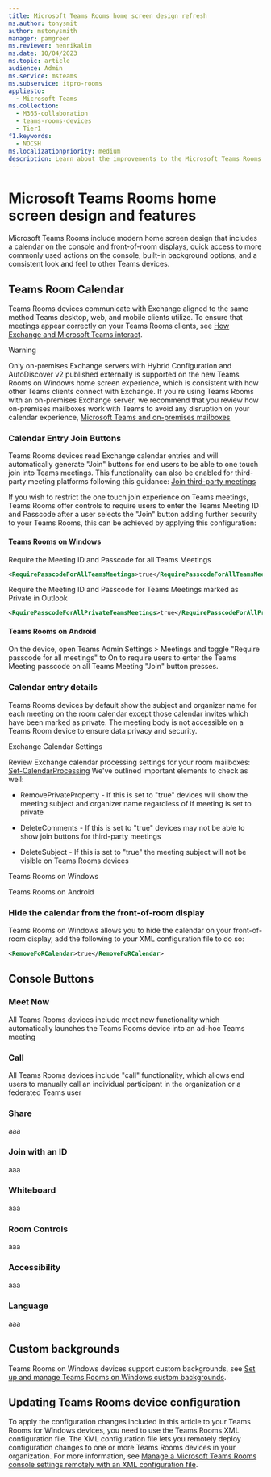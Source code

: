 ```yaml
---
title: Microsoft Teams Rooms home screen design refresh
ms.author: tonysmit
author: mstonysmith
manager: pamgreen
ms.reviewer: henrikalim
ms.date: 10/04/2023
ms.topic: article
audience: Admin
ms.service: msteams
ms.subservice: itpro-rooms
appliesto: 
  - Microsoft Teams
ms.collection: 
  - M365-collaboration
  - teams-rooms-devices
  - Tier1
f1.keywords: 
  - NOCSH
ms.localizationpriority: medium
description: Learn about the improvements to the Microsoft Teams Rooms on Windows home screen design.
---
```


# Microsoft Teams Rooms home screen design and features

Microsoft Teams Rooms include modern home screen design that includes a calendar on the console and front-of-room displays, quick access to more commonly used actions on the console, built-in background options, and a consistent look and feel to other Teams devices.

## Teams Room Calendar

Teams Rooms devices communicate with Exchange aligned to the same method Teams desktop, web, and mobile clients utilize.  To ensure that meetings appear correctly on your Teams Rooms clients, see [How Exchange and Microsoft Teams interact](../Exchange-Teams-interact.md).

> [!WARNING]
> Only on-premises Exchange servers with Hybrid Configuration and AutoDiscover v2 published externally is supported on the new Teams Rooms on Windows home screen experience, which is consistent with how other Teams clients connect with Exchange. If you're using Teams Rooms with an on-premises Exchange server, we recommend that you review how on-premises mailboxes work with Teams to avoid any disruption on your calendar experience, [Microsoft Teams and on-premises mailboxes](https://techcommunity.microsoft.com/t5/microsoft-teams-community-blog/microsoft-teams-and-on-premises-mailboxes-part-1-how-do-teams/ba-p/2229851)
### Calendar Entry Join Buttons

Teams Rooms devices read Exchange calendar entries and will automatically generate "Join" buttons for end users to be able to one touch join into Teams meetings. This functionality can also be enabled for third-party meeting platforms following this guidance: [Join third-party meetings](microsoftteams/rooms/mtr-home-refresh)

If you wish to restrict the one touch join experience on Teams meetings, Teams Rooms offer controls to require users to enter the Teams Meeting ID and Passcode after a user selects the "Join" button adding further security to your Teams Rooms, this can be achieved by applying this configuration:

#### Teams Rooms on Windows

Require the Meeting ID and Passcode for all Teams Meetings


```xml
<RequirePasscodeForAllTeamsMeetings>true</RequirePasscodeForAllTeamsMeetings> 
```

Require the Meeting ID and Passcode for Teams Meetings marked as Private in Outlook


```xml
<RquirePasscodeForAllPrivateTeamsMeetings>true</RequirePasscodeForAllPrivateTeamsMeetings> 
```

#### Teams Rooms on Android

On the device, open Teams Admin Settings > Meetings and toggle "Require passcode for all meetings" to On to require users to enter the Teams Meeting passcode on all Teams Meeting "Join" button presses.

### Calendar entry details

Teams Rooms devices by default show the subject and organizer name for each meeting on the room calendar except those calendar invites which have been marked as private. The meeting body is not accessible on a Teams Room device to ensure data privacy and security.

Exchange Calendar Settings

Review Exchange calendar processing settings for your room mailboxes: [Set-CalendarProcessing](/powershell/module/exchange/set-calendarprocessing) We've outlined important elements to check as well:

- RemovePrivateProperty - If this is set to "true" devices will show the meeting subject and organizer name regardless of if meeting is set to private

- DeleteComments - If this is set to "true" devices may not be able to show join buttons for third-party meetings

- DeleteSubject - If this is set to "true" the meeting subject will not be visible on Teams Rooms devices

Teams Rooms on Windows

Teams Rooms on Android

### Hide the calendar from the front-of-room display

Teams Rooms on Windows allows you to hide the calendar on your front-of-room display, add the following to your XML configuration file to do so:


```xml
<RemoveFoRCalendar>true</RemoveFoRCalendar> 
```

## Console Buttons

### Meet Now

All Teams Rooms devices include meet now functionality which automatically launches the Teams Rooms device into an ad-hoc Teams meeting

### Call

All Teams Rooms devices include "call" functionality, which allows end users to manually call an individual participant in the organization or a federated Teams user

### Share

aaa

### Join with an ID

aaa

### Whiteboard

aaa

### Room Controls

aaa

### Accessibility

aaa

### Language

aaa

## Custom backgrounds

Teams Rooms on Windows devices support custom backgrounds, see [Set up and manage Teams Rooms on Windows custom backgrounds](custom-backgrounds.md).

## Updating Teams Rooms device configuration

To apply the configuration changes included in this article to your Teams Rooms for Windows devices, you need to use the Teams Rooms XML configuration file. The XML configuration file lets you remotely deploy configuration changes to one or more Teams Rooms devices in your organization. For more information, see [Manage a Microsoft Teams Rooms console settings remotely with an XML configuration file](xml-config-file.md).

### 

